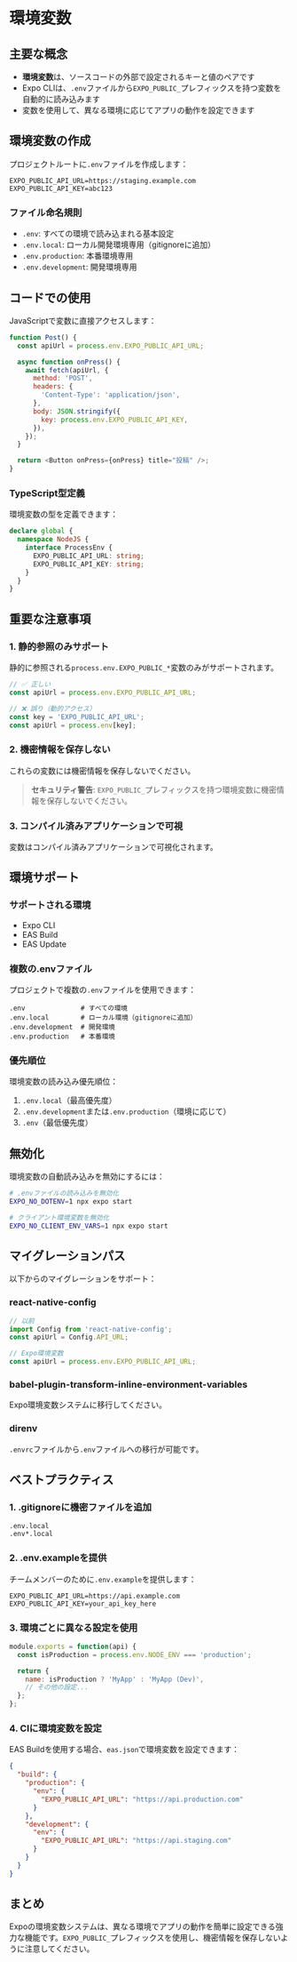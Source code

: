 # 環境変数

## 主要な概念

- **環境変数**は、ソースコードの外部で設定されるキーと値のペアです
- Expo CLIは、`.env`ファイルから`EXPO_PUBLIC_`プレフィックスを持つ変数を自動的に読み込みます
- 変数を使用して、異なる環境に応じてアプリの動作を設定できます

## 環境変数の作成

プロジェクトルートに`.env`ファイルを作成します：

```
EXPO_PUBLIC_API_URL=https://staging.example.com
EXPO_PUBLIC_API_KEY=abc123
```

### ファイル命名規則

- `.env`: すべての環境で読み込まれる基本設定
- `.env.local`: ローカル開発環境専用（gitignoreに追加）
- `.env.production`: 本番環境専用
- `.env.development`: 開発環境専用

## コードでの使用

JavaScriptで変数に直接アクセスします：

```javascript
function Post() {
  const apiUrl = process.env.EXPO_PUBLIC_API_URL;

  async function onPress() {
    await fetch(apiUrl, {
      method: 'POST',
      headers: {
        'Content-Type': 'application/json',
      },
      body: JSON.stringify({
        key: process.env.EXPO_PUBLIC_API_KEY,
      }),
    });
  }

  return <Button onPress={onPress} title="投稿" />;
}
```

### TypeScript型定義

環境変数の型を定義できます：

```typescript
declare global {
  namespace NodeJS {
    interface ProcessEnv {
      EXPO_PUBLIC_API_URL: string;
      EXPO_PUBLIC_API_KEY: string;
    }
  }
}
```

## 重要な注意事項

### 1. 静的参照のみサポート

静的に参照される`process.env.EXPO_PUBLIC_*`変数のみがサポートされます。

```javascript
// ✅ 正しい
const apiUrl = process.env.EXPO_PUBLIC_API_URL;

// ❌ 誤り（動的アクセス）
const key = 'EXPO_PUBLIC_API_URL';
const apiUrl = process.env[key];
```

### 2. 機密情報を保存しない

これらの変数には機密情報を保存しないでください。

> **セキュリティ警告**: `EXPO_PUBLIC_`プレフィックスを持つ環境変数に機密情報を保存しないでください。

### 3. コンパイル済みアプリケーションで可視

変数はコンパイル済みアプリケーションで可視化されます。

## 環境サポート

### サポートされる環境

- Expo CLI
- EAS Build
- EAS Update

### 複数の.envファイル

プロジェクトで複数の`.env`ファイルを使用できます：

```
.env              # すべての環境
.env.local        # ローカル環境（gitignoreに追加）
.env.development  # 開発環境
.env.production   # 本番環境
```

### 優先順位

環境変数の読み込み優先順位：

1. `.env.local`（最高優先度）
2. `.env.development`または`.env.production`（環境に応じて）
3. `.env`（最低優先度）

## 無効化

環境変数の自動読み込みを無効にするには：

```bash
# .envファイルの読み込みを無効化
EXPO_NO_DOTENV=1 npx expo start

# クライアント環境変数を無効化
EXPO_NO_CLIENT_ENV_VARS=1 npx expo start
```

## マイグレーションパス

以下からのマイグレーションをサポート：

### react-native-config

```javascript
// 以前
import Config from 'react-native-config';
const apiUrl = Config.API_URL;

// Expo環境変数
const apiUrl = process.env.EXPO_PUBLIC_API_URL;
```

### babel-plugin-transform-inline-environment-variables

Expo環境変数システムに移行してください。

### direnv

`.envrc`ファイルから`.env`ファイルへの移行が可能です。

## ベストプラクティス

### 1. .gitignoreに機密ファイルを追加

```gitignore
.env.local
.env*.local
```

### 2. .env.exampleを提供

チームメンバーのために`.env.example`を提供します：

```
EXPO_PUBLIC_API_URL=https://api.example.com
EXPO_PUBLIC_API_KEY=your_api_key_here
```

### 3. 環境ごとに異なる設定を使用

```javascript
module.exports = function(api) {
  const isProduction = process.env.NODE_ENV === 'production';

  return {
    name: isProduction ? 'MyApp' : 'MyApp (Dev)',
    // その他の設定...
  };
};
```

### 4. CIに環境変数を設定

EAS Buildを使用する場合、`eas.json`で環境変数を設定できます：

```json
{
  "build": {
    "production": {
      "env": {
        "EXPO_PUBLIC_API_URL": "https://api.production.com"
      }
    },
    "development": {
      "env": {
        "EXPO_PUBLIC_API_URL": "https://api.staging.com"
      }
    }
  }
}
```

## まとめ

Expoの環境変数システムは、異なる環境でアプリの動作を簡単に設定できる強力な機能です。`EXPO_PUBLIC_`プレフィックスを使用し、機密情報を保存しないように注意してください。
